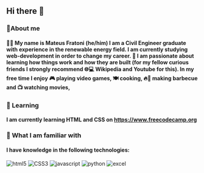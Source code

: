 ## Hi there 👋


### 🚀About me
#### 👨‍🎓 My name is Mateus Fratoni (he/him) I am a Civil Engineer graduate with experience in the renewable energy field. I am currently studying web-development in order to change my career. 📖 I am passionate about learning how things work and how they are built (for my fellow curious friends I strongly recommend 🌐💻 Wikipedia and Youtube for this). In my free time I enjoy 🎮 playing video games, 🍽️ cooking, 🔥🍖 making barbecue and 📺 watching movies,



### 🌱 Learning
#### I am currently learning HTML and CSS on https://www.freecodecamp.org


### 🔧 What I am familiar with
#### I have knowledge in the following technologies:

![html5](https://img.shields.io/badge/HTML5-E34F26?style=for-the-badge&logo=html5&logoColor=white)
![CSS3](https://img.shields.io/badge/CSS3-1572B6?style=for-the-badge&logo=css3&logoColor=white)
![javascript](https://img.shields.io/badge/JavaScript-F7DF1E?style=for-the-badge&logo=javascript&logoColor=black)
![python](https://img.shields.io/badge/Python-14354C?style=for-the-badge&logo=python&logoColor=white)
![excel](https://img.shields.io/badge/Microsoft_Excel-217346?style=for-the-badge&logo=microsoft-excel&logoColor=white)

<!--
**Fratoni-Mateus/Fratoni-Mateus** is a ✨ _special_ ✨ repository because its `README.md` (this file) appears on your GitHub profile.

Here are some ideas to get you started:

- 🔭 I’m currently working on ...
- 🌱 I’m currently learning ...
- 👯 I’m looking to collaborate on ...
- 🤔 I’m looking for help with ...
- 💬 Ask me about ...
- 📫 How to reach me: ...
- 😄 Pronouns: ...
- ⚡ Fun fact: ...
-->
